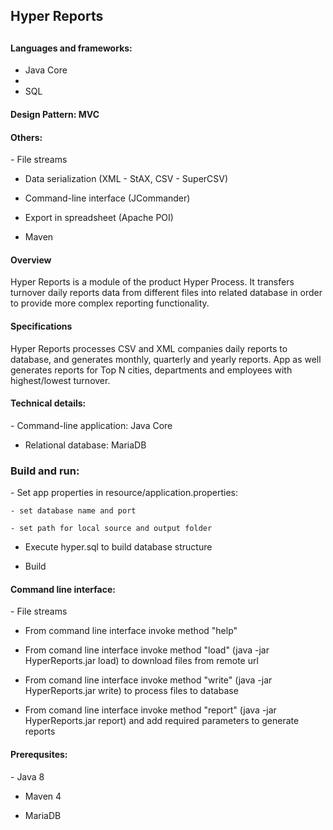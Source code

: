 <h2>Hyper Reports<h2>
<h4> Languages and frameworks:</h4>

 - Java Core  
 - 
 - SQL  
 
<h4> Design Pattern: MVC</h4>

<h4> Others: </h1>
 - File streams
 
 - Data serialization (XML - StAX, CSV - SuperCSV)  
    
 - Command-line interface (JCommander)  
    
 - Export in spreadsheet (Apache POI)  
    
 - Maven  

<h4> Overview</h4>
Hyper Reports is a module of the product Hyper Process. It transfers turnover daily reports data from different files into related database in order to provide more complex reporting functionality.  

<h4> Specifications</h4>
Hyper Reports processes CSV and XML companies daily reports to database, and generates monthly, quarterly and yearly reports. App as well generates reports for Top N cities, departments and employees with highest/lowest turnover.  

<h4> Technical details:</h4>
- Command-line application: Java Core  

- Relational database: MariaDB  

<h3> Build and run: </h3>
- Set app properties in resource/application.properties:  
 
    - set database name and port  
    
    - set path for local source and output folder  

- Execute hyper.sql to build database structure  

- Build  

<h4> Command line interface:</h4>  
- File streams

- From command line interface invoke method "help"  

- From comand line interface invoke method "load" (java -jar HyperReports.jar load) to download files from remote url  

- From comand line interface invoke method "write" (java -jar HyperReports.jar write) to process files to database  

- From comand line interface invoke method "report" (java -jar HyperReports.jar report) and add required parameters to generate reports  


<h4> Prerequsites:</h4>  
- Java 8  

- Maven 4  

- MariaDB  